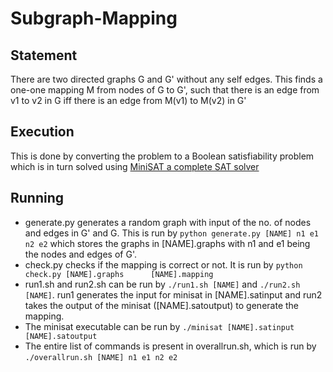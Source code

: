 # Subgraph-Mapping
## Statement
 There are two directed graphs G and G' without any self edges. This finds a one-one mapping
 M from nodes of G to G', such that there is an edge from v1 to v2 in G iff there is an edge from M(v1)
 to M(v2) in G'

## Execution
 This is done by converting the problem to a Boolean satisfiability problem which is in turn
 solved using [MiniSAT a complete SAT solver](minisat.se/MiniSat.html)

## Running
- generate.py generates a random graph with input of the no. of nodes and edges 
  in G' and G. This is run by `python generate.py [NAME] n1 e1 n2 e2` which stores the graphs 
  in [NAME].graphs with n1 and e1 being the nodes and edges of G'.
- check.py checks if the mapping is correct or not. It is run by `python check.py [NAME].graphs      [NAME].mapping`
- run1.sh and run2.sh can be run by `./run1.sh [NAME]` and `./run2.sh [NAME]`. run1 generates the input for minisat in [NAME].satinput and run2 takes the output of the minisat ([NAME].satoutput) to generate the mapping.
- The minisat executable can be run by `./minisat [NAME].satinput [NAME].satoutput`
- The entire list of commands is present in overallrun.sh, which is run by `./overallrun.sh [NAME] n1 e1 n2 e2`

